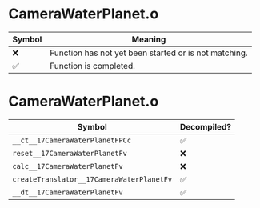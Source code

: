 # CameraWaterPlanet.o
| Symbol | Meaning 
| ------------- | ------------- 
| :x: | Function has not yet been started or is not matching. 
| :white_check_mark: | Function is completed. 


# CameraWaterPlanet.o
| Symbol | Decompiled? |
| ------------- | ------------- |
| `__ct__17CameraWaterPlanetFPCc` | :white_check_mark: |
| `reset__17CameraWaterPlanetFv` | :x: |
| `calc__17CameraWaterPlanetFv` | :x: |
| `createTranslator__17CameraWaterPlanetFv` | :white_check_mark: |
| `__dt__17CameraWaterPlanetFv` | :white_check_mark: |
